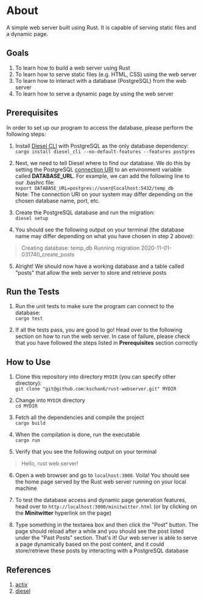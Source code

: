 # About
A simple web server built using Rust. It is capable of serving static files and a dynamic page.

## Goals
1. To learn how to build a web server using Rust
2. To learn how to serve static files (e.g. HTML, CSS) using the web server
3. To learn how to interact with a database (PostgreSQL) from the web server
4. To learn how to serve a dynamic page by using the web server

## Prerequisites
In order to set up our program to access the database, please perform the following steps:<br>
1. Install [Diesel CLI](https://github.com/diesel-rs/diesel/tree/master/diesel_cli) with PostgreSQL as the only database dependency:<br>
`cargo install diesel_cli --no-default-features --features postgres`

2. Next, we need to tell Diesel where to find our database. We do this by setting the PostgreSQL [connection URI](https://www.postgresql.org/docs/current/libpq-connect.html#LIBPQ-CONNSTRING) to an environment variable called **DATABASE_URL**. For example, we can add the following line to our .bashrc file:<br>
`export DATABASE_URL=postgres://user@localhost:5432/temp_db`<br>
Note: The connection URI on your system may differ depending on the chosen database name, port, etc.

3. Create the PostgreSQL database and run the migration:<br>
`diesel setup`

4. You should see the following output on your terminal (the database name may differ depending on what you have chosen in step 2 above):<br>
> Creating database: temp_db
> Running migration 2020-11-01-031740_create_posts

5. Alright! We should now have a working database and a table called "posts" that allow the web server to store and retrieve posts

## Run the Tests
1. Run the unit tests to make sure the program can connect to the database:<br>
`cargo test`

2. If all the tests pass, you are good to go! Head over to the following section on how to run the web server. In case of failure, please check that you have followed the steps listed in **Prerequisites** section correctly

## How to Use
1. Clone this repository into directory `MYDIR` (you can specify other directory):<br>
`git clone "git@github.com:kschan6/rust-webserver.git" MYDIR`

2. Change into `MYDIR` directory<br>
`cd MYDIR`

3. Fetch all the dependencies and compile the project<br>
`cargo build`

4. When the compilation is done, run the executable<br>
`cargo run`

5. Verify that you see the following output on your terminal
> Hello, rust web server!

6. Open a web browser and go to `localhost:3000`. Voila! You should see the home page served by the Rust web server running on your local machine

7. To test the database access and dynamic page generation features, head over to `http://localhost:3000/minitwitter.html` (or by clicking on the **Minitwitter** hyperlink on the page)

8. Type something in the textarea box and then click the "Post" button. The page should reload after a while and you should see the post listed under the "Past Posts" section. That's it! Our web server is able to serve a page dynamically based on the post content, and it could store/retrieve these posts by interacting with a PostgreSQL database

## References
1. [actix](https://github.com/actix/examples/tree/master/static_index)
2. [diesel](https://diesel.rs/guides/getting-started/)

